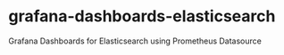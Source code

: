 # grafana-dashboards-elasticsearch
Grafana Dashboards for Elasticsearch using Prometheus Datasource
